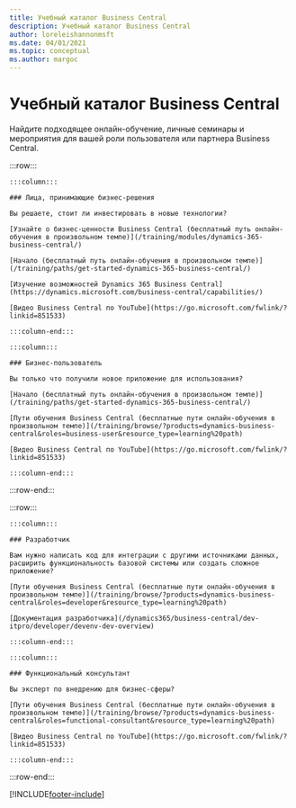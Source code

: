 ```yaml
---
title: Учебный каталог Business Central
description: Учебный каталог Business Central
author: loreleishannonmsft
ms.date: 04/01/2021
ms.topic: conceptual
ms.author: margoc
---
```


# <a name="business-central-learning-catalog"></a>Учебный каталог Business Central

Найдите подходящее онлайн-обучение, личные семинары и мероприятия для вашей роли пользователя или партнера Business Central.

:::row:::

    :::column:::

    ### Лица, принимающие бизнес-решения

    Вы решаете, стоит ли инвестировать в новые технологии? 

    [Узнайте о бизнес-ценности Business Central (бесплатный путь онлайн-обучения в произвольном темпе)](/training/modules/dynamics-365-business-central/)

    [Начало (бесплатный путь онлайн-обучения в произвольном темпе)](/training/paths/get-started-dynamics-365-business-central/)

    [Изучение возможностей Dynamics 365 Business Central](https://dynamics.microsoft.com/business-central/capabilities/)

    [Видео Business Central по YouTube](https://go.microsoft.com/fwlink/?linkid=851533)

    :::column-end:::

    :::column:::

    ### Бизнес-пользователь

    Вы только что получили новое приложение для использования? 

    [Начало (бесплатный путь онлайн-обучения в произвольном темпе)](/training/paths/get-started-dynamics-365-business-central/)

    [Пути обучения Business Central (бесплатные пути онлайн-обучения в произвольном темпе)](/training/browse/?products=dynamics-business-central&roles=business-user&resource_type=learning%20path)

    [Видео Business Central по YouTube](https://go.microsoft.com/fwlink/?linkid=851533)

    :::column-end:::

:::row-end:::

:::row:::

    :::column:::

    ### Разработчик

    Вам нужно написать код для интеграции с другими источниками данных, расширить функциональность базовой системы или создать сложное приложение?

    [Пути обучения Business Central (бесплатные пути онлайн-обучения в произвольном темпе)](/training/browse/?products=dynamics-business-central&roles=developer&resource_type=learning%20path)

    [Документация разработчика](/dynamics365/business-central/dev-itpro/developer/devenv-dev-overview)

    :::column-end:::

    :::column:::

    ### Функциональный консультант
    
    Вы эксперт по внедрению для бизнес-сферы? 

    [Пути обучения Business Central (бесплатные пути онлайн-обучения в произвольном темпе)](/training/browse/?products=dynamics-business-central&roles=functional-consultant&resource_type=learning%20path)

    [Видео Business Central по YouTube](https://go.microsoft.com/fwlink/?linkid=851533)

    :::column-end:::

:::row-end:::


[!INCLUDE[footer-include](../includes/footer-banner.md)]
